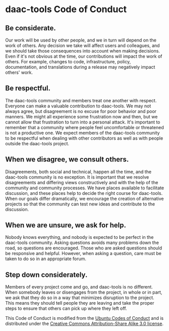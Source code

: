 daac-tools Code of Conduct
===============================

Be considerate.
---------------

Our work will be used by other people, and we in turn will depend on the work of others. Any
decision we take will affect users and colleagues, and we should take those consequences into
account when making decisions. Even if it's not obvious at the time, our contributions will impact
the work of others. For example, changes to code, infrastructure, policy, documentation, and
translations during a release may negatively impact others' work.

Be respectful.
--------------

The daac-tools community and members treat one another with respect. Everyone can make a valuable
contribution to daac-tools. We may not always agree, but disagreement is no excuse for poor
behavior and poor manners. We might all experience some frustration now and then, but we cannot
allow that frustration to turn into a personal attack. It's important to remember that a community
where people feel uncomfortable or threatened is not a productive one. We expect members of the
daac-tools community to be respectful when dealing with other contributors as well as with people
outside the daac-tools project.

When we disagree, we consult others.
------------------------------------

Disagreements, both social and technical, happen all the time, and the daac-tools community is no
exception. It is important that we resolve disagreements and differing views constructively and
with the help of the community and community processes. We have places available to facilitate
discussion, and these places help to decide the right course for daac-tools. When our goals differ
dramatically, we encourage the creation of alternative projects so that the community can test new
ideas and contribute to the discussion.

When we are unsure, we ask for help.
------------------------------------

Nobody knows everything, and nobody is expected to be perfect in the daac-tools community. Asking
questions avoids many problems down the road, so questions are encouraged. Those who are asked
questions should be responsive and helpful. However, when asking a question, care must be taken to
do so in an appropriate forum.

Step down considerately.
------------------------

Members of every project come and go, and daac-tools is no different. When somebody leaves or
disengages from the project, in whole or in part, we ask that they do so in a way that minimizes
disruption to the project. This means they should tell people they are leaving and take the proper
steps to ensure that others can pick up where they left off.

This Code of Conduct is modified from the [Ubuntu Codes of
Conduct](https://ubuntu.com/community/governance/code-of-conduct) and is distributed under the
[Creative Commons Attribution-Share Alike 3.0
license](http://creativecommons.org/licenses/by-sa/3.0/).
